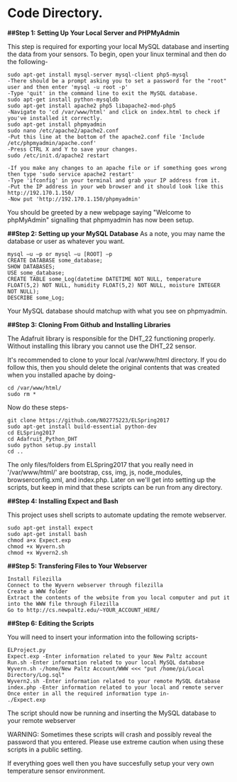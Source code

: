 # Code Directory.

**##Step 1: Setting Up Your Local Server and PHPMyAdmin**

This step is required for exporting your local MySQL database and inserting the data from your sensors.
To begin, open your linux terminal and then do the following-
```
sudo apt-get install mysql-server mysql-client php5-mysql
-There should be a prompt asking you to set a password for the "root" user and then enter 'mysql -u root -p'
-Type 'quit' in the command line to exit the MySQL database.
sudo apt-get install python-mysqldb
sudo apt-get install apache2 php5 libapache2-mod-php5
-Navigate to 'cd /var/www/html' and click on index.html to check if you've installed it correctly.
sudo apt-get install phpmyadmin
sudo nano /etc/apache2/apache2.conf
-Put this line at the bottom of the apache2.conf file 'Include /etc/phpmyadmin/apache.conf'
-Press CTRL X and Y to save your changes.
sudo /etc/init.d/apache2 restart

-If you make any changes to an apache file or if something goes wrong then type 'sudo service apache2 restart'
-Type 'ifconfig' in your terminal and grab your IP address from it.
-Put the IP address in your web browser and it should look like this http://192.170.1.150/
-Now put 'http://192.170.1.150/phpmyadmin'
```
You should be greeted by a new webpage saying "Welcome to phpMyAdmin" signalling that phpmyadmin has now been setup.

**##Step 2: Setting up your MySQL Database**
As a note, you may name the database or user as whatever you want.
```
mysql –u –p or mysql –u [ROOT] –p
CREATE DATABASE some_database;
SHOW DATABASES;
USE some_database;
CREATE TABLE some_Log(datetime DATETIME NOT NULL, temperature FLOAT(5,2) NOT NULL, humidity FLOAT(5,2) NOT NULL, moisture INTEGER NOT NULL);
DESCRIBE some_Log;
```
Your MySQL database should matchup with what you see on phpmyadmin.

**##Step 3: Cloning From Github and Installing Libraries**

The Adafruit library is responsible for the DHT_22 functioning properly.
Without installing this library you cannot use the DHT_22 sensor.

It's recommended to clone to your local /var/www/html directory. If you do follow this, then you should delete the original contents that was created when you installed apache by doing-
```
cd /var/www/html/
sudo rm *
```

Now do these steps-

```
git clone https://github.com/N02775223/ELSpring2017
sudo apt-get install build-essential python-dev
cd ELSpring2017
cd Adafruit_Python_DHT
sudo python setup.py install
cd ..
```
The only files/folders from ELSpring2017 that you really need in '/var/www/html/' are bootstrap, css, img, js, node_modules, browserconfig.xml, and index.php. Later on we'll get into setting up the scripts, but keep in mind that these scripts can be run from any directory.


**##Step 4: Installing Expect and Bash**

This project uses shell scripts to automate updating the remote webserver.
```
sudo apt-get install expect
sudo apt-get install bash
chmod a+x Expect.exp
chmod +x Wyvern.sh
chmod +x Wyvern2.sh
```

**##Step 5: Transfering Files to Your Webserver**
```
Install Filezilla
Connect to the Wyvern webserver through filezilla
Create a WWW folder
Extract the contents of the website from you local computer and put it into the WWW file through Filezilla
Go to http://cs.newpaltz.edu/~YOUR_ACCOUNT_HERE/
```

**##Step 6: Editing the Scripts**

You will need to insert your information into the following scripts-
```
ELProject.py
Expect.exp -Enter information related to your New Paltz account
Run.sh -Enter information related to your local MySQL database
Wyvern.sh -/home/New Paltz Account/WWW <<< "put /home/pi/Local Directory/Log.sql"
Wyvern2.sh -Enter information related to your remote MySQL database
index.php -Enter information related to your local and remote server
Once enter in all the required information type in-
./Expect.exp
```
The script should now be running and inserting the MySQL database to your remote webserver

WARNING: Sometimes these scripts will crash and possibly reveal the password that you entered. Please use extreme caution when using these scripts in a public setting.

If everything goes well then you have succesfully setup your very own temperature sensor environment.
